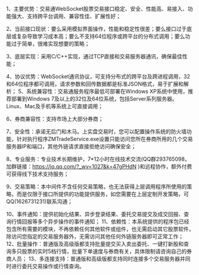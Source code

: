 1、主要优势：交易通WebSocket股票交易接口稳定、安全、性能高、易接入、功能强大、支持跨平台调用、兼容性佳、扩展性好；


2、当前接口现状：要么采用模拟界面操作，性能和稳定性很差；要么接口过于底层或复杂导致学习成本高；要么不支持64位程序或跨平台的分布式调用；要么功能过于简单，很难实现想要的策略；

3、底层实现：采用C/C++实现，通过TCP直接和交易服务器通讯，确保最佳性能；

4、协议优势：WebSocket通讯协议，可支持分布式的跨平台及跨进程调用，32和64位程序都可调用，请求参数和回传数据都是标准JSON格式，易于扩展和解析；
5、系统兼容性：交易通服务程序最低可部署在Windows XP系统中使用，推荐部署到Windows 7及以上的32位及64位系统，包括Server系列服务器。Linux、Mac及手机等系统上可直接调用；

6、券商兼容性：支持市场上大部分券商；

7、安全性：承诺无后门和木马。上实盘交易时，您可以配置操作系统的防火墙功能，针对执行程序ZMTradeService.exe设置只能访问您所在券商所用的几个交易服务器IP和端口，其他外链请求直接拒绝访问确保安全；

8、专业服务：专业技术长期维护，7*12小时在线技术交流(QQ群293765098，加群链接：https://jq.qq.com/?_wv=1027&k=47gPHdN )和远程协作，额外付费可获得线下技术支持服务；

9、交易策略：本中间件不含任何交易策略，也无法获得上层调用程序所使用的策略，而是仅限于接口所提供的功能提供服务，如您需要在上层定制开发策略，可QQ(1626731231)联系沟通；

10、事件通知：提供初始化结果、异步登录结果、委托交易提交及成交回报、查询行情回报等多个异步操作的事件通知；
11、依赖性：本系统提供的程序包已经包含所有需要的模块，不再依赖任何其他软件或组件，也无需启动其它股票软件，除访问您指定的交易服务器外，无需访问其他任何外链服务器即可正常工作；
12、批量操作：普通版及高级版都支持批量提交买入卖出委托、一键打新股和查询多只股票的实时5档行情，批量下单速度与券商有关，具体限制请咨询自己的券商人员；
13、多连接支持：普通版和高级版都支持同时连接多个交易服务器并同时进行委托交易操作或行情查询。

